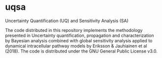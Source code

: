 # uqsa
Uncertainty Quantification (UQ) and Sensitivity Analysis (SA)

The code distributed in this repository implements the methodology presented in Uncertainty quantification, propagation and
characterization by Bayesian analysis combined with global sensitivity analysis applied to dynamical intracellular pathway models by Eriksson & Jauhiainen et al (2018). The code is distributed under the GNU General Public License v3.0.
